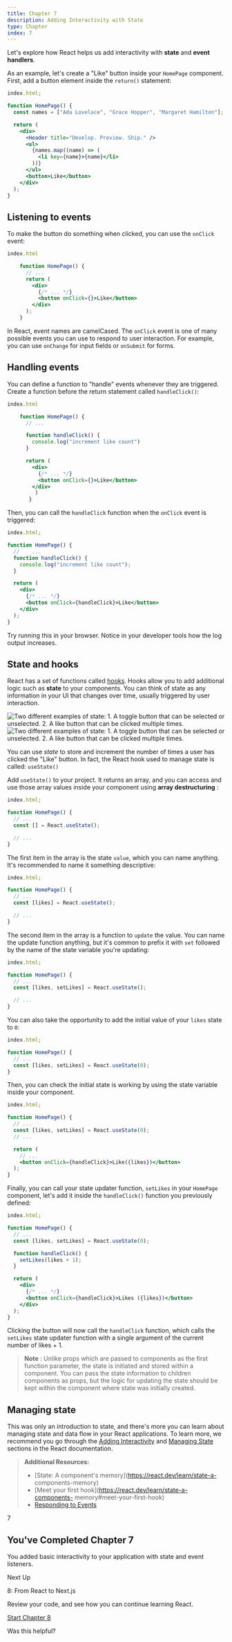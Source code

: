 ```yaml
---
title: Chapter 7
description: Adding Interactivity with State
type: Chapter
index: 7
---
```


Let's explore how React helps us add interactivity with **state** and **event
handlers**.

As an example, let's create a "Like" button inside your `HomePage` component.
First, add a button element inside the `return()` statement:

```jsx
index.html;

function HomePage() {
  const names = ["Ada Lovelace", "Grace Hopper", "Margaret Hamilton"];

  return (
    <div>
      <Header title="Develop. Preview. Ship." />
      <ul>
        {names.map((name) => (
          <li key={name}>{name}</li>
        ))}
      </ul>
      <button>Like</button>
    </div>
  );
}
```

## Listening to events

To make the button do something when clicked, you can use the `onClick` event:

```jsx
index.html

    function HomePage() {
      // ...
      return (
        <div>
          {/* ... */}
          <button onClick={}>Like</button>
        </div>
      );
    }
```

In React, event names are camelCased. The `onClick` event is one of many
possible events you can use to respond to user interaction. For example, you
can use `onChange` for input fields or `onSubmit` for forms.

## Handling events

You can define a function to "handle" events whenever they are triggered.
Create a function before the return statement called `handleClick()`:

```jsx
index.html

    function HomePage() {
      // ...

      function handleClick() {
        console.log("increment like count")
      }

      return (
        <div>
          {/* ... */}
    	  <button onClick={}>Like</button>
        </div>
         )
       }
```

Then, you can call the `handleClick` function when the `onClick` event is
triggered:

```jsx
index.html;

function HomePage() {
  // 	...
  function handleClick() {
    console.log("increment like count");
  }

  return (
    <div>
      {/* ... */}
      <button onClick={handleClick}>Like</button>
    </div>
  );
}
```

Try running this in your browser. Notice in your developer tools how the log
output increases.

## State and hooks

React has a set of functions called [hooks](https://react.dev/learn). Hooks
allow you to add additional logic such as **state** to your components. You
can think of state as any information in your UI that changes over time,
usually triggered by user interaction.

![Two different examples of state: 1. A toggle button that can be selected or
unselected. 2. A like button that can be clicked multiple
times.](/_next/image?url=%2Flearn%2Flight%2Flearn-state.png&w=3840&q=75)![Two
different examples of state: 1. A toggle button that can be selected or
unselected. 2. A like button that can be clicked multiple
times.](/_next/image?url=%2Flearn%2Fdark%2Flearn-state.png&w=3840&q=75)

You can use _state_ to store and increment the number of times a user has
clicked the "Like" button. In fact, the React hook used to manage state is
called: `useState()`

Add `useState()` to your project. It returns an array, and you can access and
use those array values inside your component using **array destructuring** :

```jsx
index.html;

function HomePage() {
  // ...
  const [] = React.useState();

  // ...
}
```

The first item in the array is the state `value`, which you can name anything.
It's recommended to name it something descriptive:

```jsx
index.html;

function HomePage() {
  // ...
  const [likes] = React.useState();

  // ...
}
```

The second item in the array is a function to `update` the value. You can name
the update function anything, but it's common to prefix it with `set` followed
by the name of the state variable you're updating:

```jsx
index.html;

function HomePage() {
  // ...
  const [likes, setLikes] = React.useState();

  // ...
}
```

You can also take the opportunity to add the initial value of your `likes`
state to `0`:

```jsx
index.html;

function HomePage() {
  // ...
  const [likes, setLikes] = React.useState(0);
}
```

Then, you can check the initial state is working by using the state variable
inside your component.

```jsx
index.html;

function HomePage() {
  // ...
  const [likes, setLikes] = React.useState(0);
  // ...

  return (
    // ...
    <button onClick={handleClick}>Like({likes})</button>
  );
}
```

Finally, you can call your state updater function, `setLikes` in your
`HomePage` component, let's add it inside the `handleClick()` function you
previously defined:

```jsx
index.html;

function HomePage() {
  // ...
  const [likes, setLikes] = React.useState(0);

  function handleClick() {
    setLikes(likes + 1);
  }

  return (
    <div>
      {/* ... */}
      <button onClick={handleClick}>Likes ({likes})</button>
    </div>
  );
}
```

Clicking the button will now call the `handleClick` function, which calls the
`setLikes` state updater function with a single argument of the current number
of likes + 1.

> **Note** : Unlike props which are passed to components as the first function
> parameter, the state is initiated and stored within a component. You can
> pass the state information to children components as props, but the logic
> for updating the state should be kept within the component where state was
> initially created.

## Managing state

This was only an introduction to state, and there's more you can learn about
managing state and data flow in your React applications. To learn more, we
recommend you go through the [Adding
Interactivity](https://react.dev/learn/adding-interactivity) and [Managing
State](https://react.dev/learn/managing-state) sections in the React
documentation.

> **Additional Resources:**
>
> - [State: A component's memory](https://react.dev/learn/state-a-
>   components-memory)
> - [Meet your first hook](https://react.dev/learn/state-a-components-
>   memory#meet-your-first-hook)
> - [Responding to Events](https://react.dev/learn/responding-to-events)

7

## You've Completed Chapter 7

You added basic interactivity to your application with state and event
listeners.

Next Up

8: From React to Next.js

Review your code, and see how you can continue learning React.

[Start Chapter 8](/learn/react-foundations/from-react-to-nextjs)

Was this helpful?
